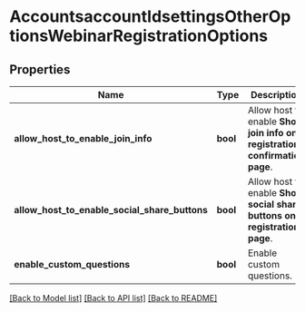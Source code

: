 # AccountsaccountIdsettingsOtherOptionsWebinarRegistrationOptions

## Properties
Name | Type | Description | Notes
------------ | ------------- | ------------- | -------------
**allow_host_to_enable_join_info** | **bool** | Allow host to enable **Show join info on registration confirmation page**. | [optional] 
**allow_host_to_enable_social_share_buttons** | **bool** | Allow host to enable **Show social share buttons on registration page**. | [optional] 
**enable_custom_questions** | **bool** | Enable custom questions. | [optional] 

[[Back to Model list]](../README.md#documentation-for-models) [[Back to API list]](../README.md#documentation-for-api-endpoints) [[Back to README]](../README.md)

